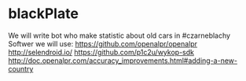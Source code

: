 # blackPlate
We will write bot who make statistic about old cars in #czarneblachy 
Softwer we will use:
https://github.com/openalpr/openalpr
http://selendroid.io/
https://github.com/p1c2u/wykop-sdk
http://doc.openalpr.com/accuracy_improvements.html#adding-a-new-country
